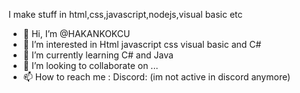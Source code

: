 I make stuff in html,css,javascript,nodejs,visual basic etc

- 👋 Hi, I’m @HAKANKOKCU
- 👀 I’m interested in Html javascript css visual basic and C#
- 🌱 I’m currently learning C# and Java
- 💞️ I’m looking to collaborate on ...
- 📫 How to reach me :
Discord: (im not active in discord anymore)

<!---
HAKANKOKCU/HAKANKOKCU is a ✨ special ✨ repository because its `README.md` (this file) appears on your GitHub profile.
You can click the Preview link to take a look at your changes.
--->
